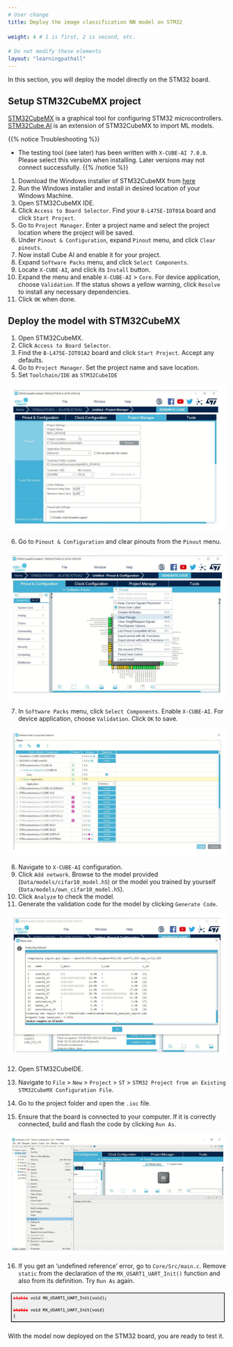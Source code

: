 ```yaml
---
# User change
title: Deploy the image classification NN model on STM32

weight: 4 # 1 is first, 2 is second, etc.

# Do not modify these elements
layout: "learningpathall"
---
```

In this section, you will deploy the model directly on the STM32 board.

## Setup STM32CubeMX project

[STM32CubeMX](https://www.st.com/en/development-tools/stm32cubemx.html) is a graphical tool for configuring STM32 microcontrollers.\
[STM32Cube.AI](https://www.st.com/content/st_com/en/campaigns/stm32cube-ai.html) is an extension of STM32CubeMX to import ML models.

{{% notice Troubleshooting %}}
- The testing tool (see later) has been written with `X-CUBE-AI 7.0.0`. Please select this version when installing. Later versions may not connect successfully.
{{% /notice %}}

1. Download the Windows installer of STM32CubeMX from [here](https://www.st.com/en/development-tools/stm32cubemx.html)
2. Run the Windows installer and install in desired location of your Windows Machine.
3. Open STM32CubeMX IDE.
4. Click `Access to Board Selector`. Find your `B-L475E-IOT01A` board and click `Start Project`.
5. Go to `Project Manager`. Enter a project name and select the project location where the project will be saved.
6. Under `Pinout & Configuration`, expand `Pinout` menu, and click `Clear pinouts`.
7. Now install Cube AI and enable it for your project.
8. Expand `Software Packs` menu, and click `Select Components`.
9. Locate `X-CUBE-AI`, and click its `Install` button.
10. Expand the menu and enable `X-CUBE-AI` > `Core`. For device application, choose `Validation`. If the status shows a yellow warning, click `Resolve` to install any necessary dependencies.
12. Click `OK` when done.

## Deploy the model with STM32CubeMX

1. Open STM32CubeMX.
2. Click `Access to Board Selector`.
3. Find the `B-L475E-IOT01A2` board and click `Start Project`. Accept any defaults.
4. Go to `Project Manager`. Set the project name and save location.
5. Set `Toolchain/IDE` as `STM32CubeIDE`

![output3](Images/lab4_3.PNG)

6. Go to `Pinout & Configuration` and clear pinouts from the `Pinout` menu.

![output4](Images/lab4_4.PNG)

7. In `Software Packs` menu, click `Select Components`. Enable `X-CUBE-AI`. For device application, choose `Validation`. Click `OK` to save.

![output5](Images/lab4_5.PNG)

8. Navigate to `X-CUBE-AI` configuration.
9. Click `Add network`. Browse to the model provided (`Data/models/cifar10_model.h5`) or the model you trained by yourself (`Data/models/own_cifar10_model.h5`).
10. Click `Analyze` to check the model.
11. Generate the validation code for the model by clicking `Generate Code`.

![output6](Images/lab4_6.PNG)

12. Open STM32CubeIDE.
13. Navigate to `File` > `New` > `Project` > `ST` > `STM32 Project from an Existing STM32CubeMX Configuration File`.
14. Go to the project folder and open the `.ioc` file.

15. Ensure that the board is connected to your computer. If it is correctly connected, build and flash the code by clicking `Run As`.

![output7](Images/lab4_7.PNG)

16. If you get an ‘undefined reference’ error, go to `Core/Src/main.c`. Remove `static` from the declaration of the `MX_USART1_UART_Init()` function and also from its definition. Try `Run As` again.

![output8](Images/lab4_8.PNG)

With the model now deployed on the STM32 board, you are ready to test it.
